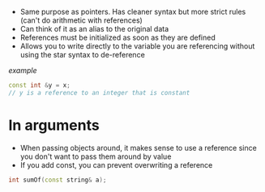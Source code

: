 - Same purpose as pointers. Has cleaner syntax but more strict rules (can't do arithmetic with references)
- Can think of it as an alias to the original data
- References must be initialized as soon as they are defined
- Allows you to write directly to the variable you are referencing without using the star syntax to de-reference

*example*
```c++
const int &y = x;
// y is a reference to an integer that is constant 
```

# In arguments
- When passing objects around, it makes sense to use a reference since you don't want to pass them around by value
- If you add const, you can prevent overwriting a reference
```c++
int sumOf(const string& a);
```
